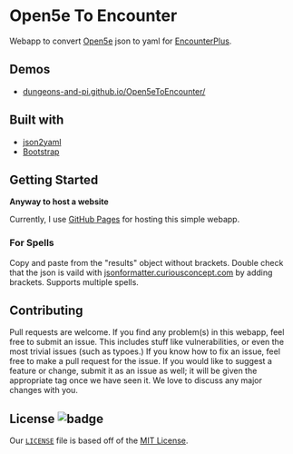 # Open5e To Encounter

Webapp to convert [Open5e](https://api.open5e.com/) json to yaml for [EncounterPlus](https://apps.apple.com/us/app/encounterplus-for-d-d-5e/id1170693487).

## Demos
* [dungeons-and-pi.github.io/Open5eToEncounter/](https://dungeons-and-pi.github.io/Open5eToEncounter/)

## Built with
* [json2yaml](https://github.com/jeffsu/json2yaml)
* [Bootstrap](https://getbootstrap.com)

## Getting Started

**Anyway to host a website**

Currently, I use [GitHub Pages](https://pages.github.com/) for hosting this simple webapp. 

### For Spells

Copy and paste from the "results" object without brackets. Double check that the json is vaild with [jsonformatter.curiousconcept.com](https://jsonformatter.curiousconcept.com/) by adding brackets. Supports multiple spells. 

## Contributing

Pull requests are welcome. If you find any problem(s) in this webapp, feel free to submit an issue. This includes stuff like vulnerabilities, or even the most trivial issues (such as typoes.) If you know how to fix an issue, feel free to make a pull request for the issue. If you would like to suggest a feature or change, submit it as an issue as well; it will be given the appropriate tag once we have seen it. We love to discuss any major changes with you.

## License ![badge](https://badgen.net/github/license/pisaucer/boredhtml)

Our [`LICENSE`](LICENSE) file is based off of the [MIT License](https://choosealicense.com/licenses/mit/).
